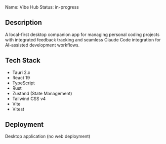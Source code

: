 Name: Vibe Hub
Status: in-progress

## Description

A local-first desktop companion app for managing personal coding projects with integrated feedback tracking and seamless Claude Code integration for AI-assisted development workflows.

## Tech Stack

- Tauri 2.x
- React 19
- TypeScript
- Rust
- Zustand (State Management)
- Tailwind CSS v4
- Vite
- Vitest

## Deployment

Desktop application (no web deployment)

